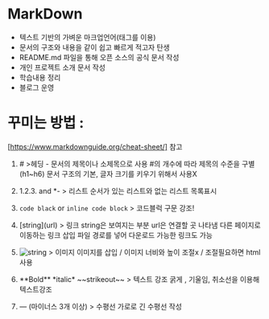 # MarkDown 
* 텍스트 기반의 가벼운 마크업언어(태그를 이용)
* 문서의 구조와 내용을 같이 쉽고 빠르게 적고자 탄생
* README.md 파일을 통해 오픈 소스의 공식 문서 작성
* 개인 프로젝트 소개 문서 작성
* 학습내용 정리
* 블로그 운영 


# 꾸미는 방법 : 
[https://www.markdownguide.org/cheat-sheet/] 참고

1. \# >헤딩 - 문서의 제목이나 소제목으로 사용
		#의 개수에 따라 제목의 수준을 구별(h1~h6)
		문서 구조의 기본, 글자 크기를 키우기 위해서 사용X
	
2.	1.2.3.  and *- > 리스트 순서가 있는 리스트와 없는 리스트
		목록표시

3.	```code black``` or `inline code block` > 코드블럭
		구문 강조!

4.	\[string](url) > 링크 
string은 보여지는 부분 url은 연결할 곳 나타냄
다른 페이지로 이동하는 링크 삽입
파일 경로를 넣어 다운로드 가능한 링크도 가능

4. ![string](img_url) > 이미지
	이미지를 삽입 / 이미지 너비와 높이 조절x / 조절필요하면 html사용

5. \*\*Bold**   \*italic* \~~strikeout~~ > 텍스트 강조
	굵게 , 기울임, 취소선을 이용해 텍스트강조

6. — (마이너스 3개 이상) > 수평선
	가로로 긴 수평선 작성
